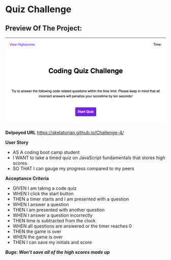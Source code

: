 # Quiz Challenge
## Preview Of The Project:

![](/assets/images/SS4.png)

**Delpoyed URL**
https://skelatorian.github.io/Challenge-4/

**User Story**
* AS A coding boot camp student
* I WANT to take a timed quiz on JavaScript fundamentals that stores high scores
* SO THAT I can gauge my progress compared to my peers

**Acceptance Criteria**
* GIVEN I am taking a code quiz
* WHEN I click the start button
* THEN a timer starts and I am presented with a question
* WHEN I answer a question
* THEN I am presented with another question
* WHEN I answer a question incorrectly
* THEN time is subtracted from the clock
* WHEN all questions are answered or the timer reaches 0
* THEN the game is over
* WHEN the game is over
* THEN I can save my initials and score


***Bugs: Won't save all of the high scores made up***

